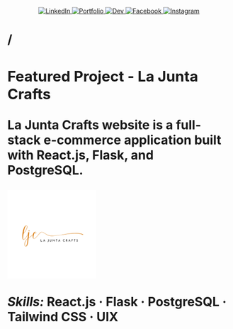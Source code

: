 <div>
<p align="center">
  <a href="https://www.linkedin.com/in/jessicavaughn619/" target="_blank">
    <img src="https://img.shields.io/badge/linkedin-%230077B5.svg?&style=for-the-badge&logo=linkedin&logoColor=white&color=071A2C" alt="LinkedIn"/>
  </a>
    <a href="https://jessicavaughn.dev/" target="_blank">
    <img src="https://img.shields.io/badge/portfolio-%2312100E.svg?&style=for-the-badge&logo=about.me&logoColor=white&color=071A2C" alt="Portfolio"/>
  </a>
  <a href="https://dev.to/jvaughn619" target="_blank">
    <img src="https://img.shields.io/badge/dev-%2312100E.svg?&style=for-the-badge&logo=dev.to&logoColor=white&color=071A2C" alt="Dev"/>
  </a>
  <a href="https://www.facebook.com/jessica.vaughn619/" target="_blank">
    <img src="https://img.shields.io/badge/facebook-%231877F2.svg?&style=for-the-badge&logo=facebook&logoColor=white&color=071A2C" alt="Facebook"/>
  </a>
  <a href="https://www.instagram.com/jessicavaughn619/" target="_blank">
    <img src="https://img.shields.io/badge/instagram-%23E4405F.svg?&style=for-the-badge&logo=instagram&logoColor=white&color=071A2C" alt="Instagram"/>
  </a>
</p>
</div>
<h1>/<h1>
<div>
  <h3>Featured Project - La Junta Crafts</h3>
  <div>
  <p>La Junta Crafts website is a full-stack e-commerce application built with React.js, Flask, and PostgreSQL.</p>
  <a href="https://lajuntacrafts.com/" title="La Junta Crafts" target="_blank"><img src="./ljc.png" height="200px" alt="La Junta Crafts website" /></a>
  <p><em>Skills:</em> React.js · Flask · PostgreSQL · Tailwind CSS · UIX</p>
  </div>
</div>
